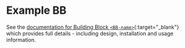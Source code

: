 # Example BB

See the [documentation for Building Block `<BB-name>`](/projects/template){:target="_blank"} which provides full details - including design, installation and usage information.
